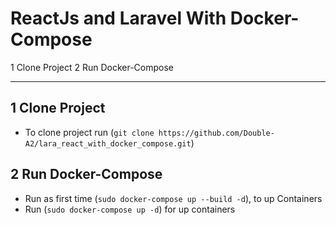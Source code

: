 # ReactJs and Laravel With Docker-Compose
1 Clone Project
2 Run Docker-Compose

___

## 1 Clone Project
- To clone project run (`git clone https://github.com/Double-A2/lara_react_with_docker_compose.git`)

## 2 Run Docker-Compose
- Run as first time (`sudo docker-compose up --build -d`), to up Containers
- Run (`sudo docker-compose up -d`) for up containers